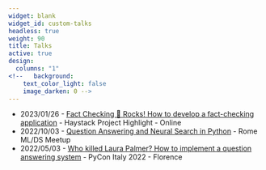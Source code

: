 ```yaml
---
widget: blank
widget_id: custom-talks
headless: true
weight: 90
title: Talks
active: true
design:
  columns: "1"
<!--   background:
    text_color_light: false
    image_darken: 0 -->
---
```


* 2023/01/26 - [Fact Checking 🎸 Rocks! How to develop a fact-checking application](./project/fact-checking-rocks/) - Haystack Project Highlight - Online
* 2022/10/03 - [Question Answering and Neural Search in Python](https://www.eventbrite.it/e/rome-mlds-meetup-neural-search-art-generation-tickets-428512912657) - Rome ML/DS Meetup
* 2022/05/03 - [Who killed Laura Palmer? How to implement a question answering system](./project/who-killed-laura-palmer/) - PyCon Italy 2022 - Florence
